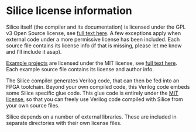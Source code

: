 # Silice license information

Silice itself (the compiler and its documentation) is licensed under the GPL v3 
Open Source license, see [full text here](LICENSE_GPLv3). 
A few exceptions apply when external code under a more permissive license
has been included. Each source file contains its license info (if that is 
missing, please let me know and I'll include it asap).

[Example projects](projects/README.md) are licensed under the MIT license, 
see [full text here](LICENSE_MIT). Each example source file contains its license 
and author info.

The Silice compiler generates Verilog code, that can then be fed into an FPGA
toolchain. Beyond your own compiled code, this Verilog code embeds some 
Silice specific glue code. This glue code is entirely under 
the [MIT license](LICENSE_MIT), so that you can freely use Verilog code compiled 
with Silice from your own source files.

Silice depends on a number of external libraries. These are included in separate
directories with their own license files.
